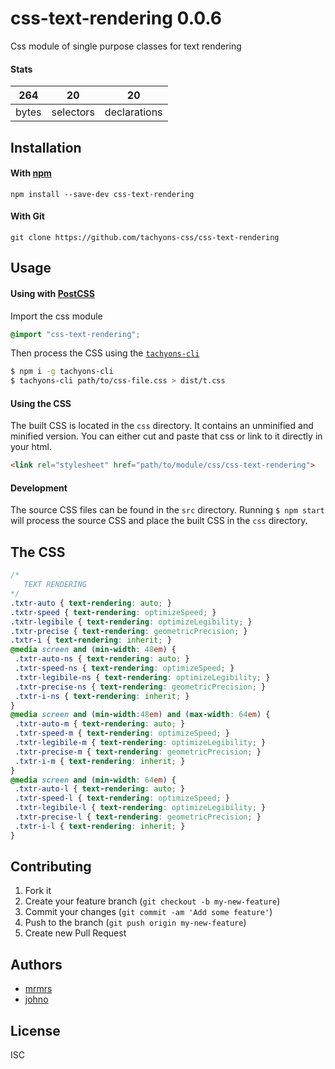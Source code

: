 # css-text-rendering 0.0.6

Css module of single purpose classes for text rendering

#### Stats

264 | 20 | 20
---|---|---
bytes | selectors | declarations

## Installation

#### With [npm](https://npmjs.com)

```
npm install --save-dev css-text-rendering
```

#### With Git

```
git clone https://github.com/tachyons-css/css-text-rendering
```

## Usage

#### Using with [PostCSS](https://github.com/postcss/postcss)

Import the css module

```css
@import "css-text-rendering";
```

Then process the CSS using the [`tachyons-cli`](https://github.com/tachyons-css/tachyons-cli)

```sh
$ npm i -g tachyons-cli
$ tachyons-cli path/to/css-file.css > dist/t.css
```

#### Using the CSS

The built CSS is located in the `css` directory. It contains an unminified and minified version.
You can either cut and paste that css or link to it directly in your html.

```html
<link rel="stylesheet" href="path/to/module/css/css-text-rendering">
```

#### Development

The source CSS files can be found in the `src` directory.
Running `$ npm start` will process the source CSS and place the built CSS in the `css` directory.

## The CSS

```css
/*
   TEXT RENDERING
*/
.txtr-auto { text-rendering: auto; }
.txtr-speed { text-rendering: optimizeSpeed; }
.txtr-legibile { text-rendering: optimizeLegibility; }
.txtr-precise { text-rendering: geometricPrecision; }
.txtr-i { text-rendering: inherit; }
@media screen and (min-width: 48em) {
 .txtr-auto-ns { text-rendering: auto; }
 .txtr-speed-ns { text-rendering: optimizeSpeed; }
 .txtr-legibile-ns { text-rendering: optimizeLegibility; }
 .txtr-precise-ns { text-rendering: geometricPrecision; }
 .txtr-i-ns { text-rendering: inherit; }
}
@media screen and (min-width:48em) and (max-width: 64em) {
 .txtr-auto-m { text-rendering: auto; }
 .txtr-speed-m { text-rendering: optimizeSpeed; }
 .txtr-legibile-m { text-rendering: optimizeLegibility; }
 .txtr-precise-m { text-rendering: geometricPrecision; }
 .txtr-i-m { text-rendering: inherit; }
}
@media screen and (min-width: 64em) {
 .txtr-auto-l { text-rendering: auto; }
 .txtr-speed-l { text-rendering: optimizeSpeed; }
 .txtr-legibile-l { text-rendering: optimizeLegibility; }
 .txtr-precise-l { text-rendering: geometricPrecision; }
 .txtr-i-l { text-rendering: inherit; }
}
```

## Contributing

1. Fork it
2. Create your feature branch (`git checkout -b my-new-feature`)
3. Commit your changes (`git commit -am 'Add some feature'`)
4. Push to the branch (`git push origin my-new-feature`)
5. Create new Pull Request

## Authors

* [mrmrs](http://mrmrs.io)
* [johno](http://johnotander.com)

## License

ISC
